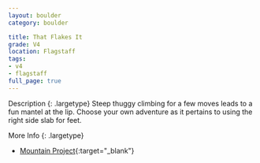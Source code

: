 ```yaml
---
layout: boulder
category: boulder

title: That Flakes It
grade: V4
location: Flagstaff
tags:
- v4
- flagstaff
full_page: true
---
```



Description
{: .largetype}
Steep thuggy climbing for a few moves leads to a fun mantel at the lip. Choose your own adventure as it pertains to using the right side slab for feet.

More Info
{: .largetype}
- [Mountain Project](https://www.mountainproject.com/route/105753424/that-flakes-it){:target="_blank"}
